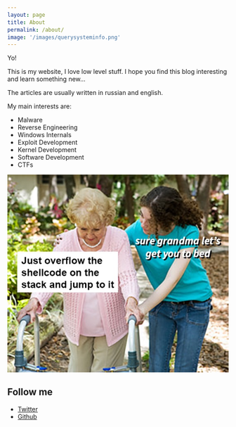 ```yaml
---
layout: page
title: About
permalink: /about/
image: '/images/querysysteminfo.png'
---
```

Yo!

This is my website, I love low level stuff.
I hope you find this blog interesting and learn something new...

The articles are usually written in russian and english.

My main interests are:

- Malware
- Reverse Engineering
- Windows Internals
- Exploit Development
- Kernel Development
- Software Development
- CTFs


![grandma](/images/yep.png)


## Follow me

- [Twitter](https://twitter.com/KiFastSyscall)
- [Github](https://github.com/NtSanya)
